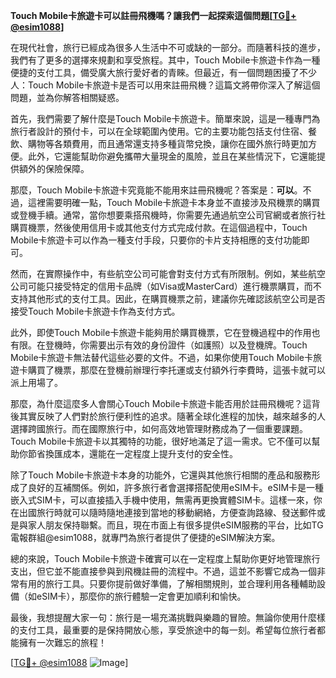 **Touch Mobile卡旅遊卡可以註冊飛機嗎？讓我們一起探索這個問題[[TG💪+ @esim1088](https://t.me/s/esim1088)]**

在現代社會，旅行已經成為很多人生活中不可或缺的一部分。而隨著科技的進步，我們有了更多的選擇來規劃和享受旅程。其中，Touch Mobile卡旅遊卡作為一種便捷的支付工具，備受廣大旅行愛好者的青睞。但最近，有一個問題困擾了不少人：Touch Mobile卡旅遊卡是否可以用來註冊飛機？這篇文將帶你深入了解這個問題，並為你解答相關疑惑。

首先，我們需要了解什麼是Touch Mobile卡旅遊卡。簡單來說，這是一種專門為旅行者設計的預付卡，可以在全球範圍內使用。它的主要功能包括支付住宿、餐飲、購物等各類費用，而且通常還支持多種貨幣兌換，讓你在國外旅行時更加方便。此外，它還能幫助你避免攜帶大量現金的風險，並且在某些情況下，它還能提供額外的保險保障。

那麼，Touch Mobile卡旅遊卡究竟能不能用來註冊飛機呢？答案是：**可以**。不過，這裡需要明確一點，Touch Mobile卡旅遊卡本身並不直接涉及飛機票的購買或登機手續。通常，當你想要乘搭飛機時，你需要先通過航空公司官網或者旅行社購買機票，然後使用信用卡或其他支付方式完成付款。在這個過程中，Touch Mobile卡旅遊卡可以作為一種支付手段，只要你的卡片支持相應的支付功能即可。

然而，在實際操作中，有些航空公司可能會對支付方式有所限制。例如，某些航空公司可能只接受特定的信用卡品牌（如Visa或MasterCard）進行機票購買，而不支持其他形式的支付工具。因此，在購買機票之前，建議你先確認該航空公司是否接受Touch Mobile卡旅遊卡作為支付方式。

此外，即使Touch Mobile卡旅遊卡能夠用於購買機票，它在登機過程中的作用也有限。在登機時，你需要出示有效的身份證件（如護照）以及登機牌。Touch Mobile卡旅遊卡無法替代這些必要的文件。不過，如果你使用Touch Mobile卡旅遊卡購買了機票，那麼在登機前辦理行李托運或支付額外行李費時，這張卡就可以派上用場了。

那麼，為什麼這麼多人會關心Touch Mobile卡旅遊卡能否用於註冊飛機呢？這背後其實反映了人們對於旅行便利性的追求。隨著全球化進程的加快，越來越多的人選擇跨國旅行。而在國際旅行中，如何高效地管理財務成為了一個重要課題。Touch Mobile卡旅遊卡以其獨特的功能，很好地滿足了這一需求。它不僅可以幫助你節省換匯成本，還能在一定程度上提升支付的安全性。

除了Touch Mobile卡旅遊卡本身的功能外，它還與其他旅行相關的產品和服務形成了良好的互補關係。例如，許多旅行者會選擇搭配使用eSIM卡。eSIM卡是一種嵌入式SIM卡，可以直接插入手機中使用，無需再更換實體SIM卡。這樣一來，你在出國旅行時就可以隨時隨地連接到當地的移動網絡，方便查詢路線、發送郵件或是與家人朋友保持聯繫。而且，現在市面上有很多提供eSIM服務的平台，比如TG電報群組@esim1088，就專門為旅行者提供了便捷的eSIM解決方案。

總的來說，Touch Mobile卡旅遊卡確實可以在一定程度上幫助你更好地管理旅行支出，但它並不能直接參與到飛機註冊的流程中。不過，這並不影響它成為一個非常有用的旅行工具。只要你提前做好準備，了解相關規則，並合理利用各種輔助設備（如eSIM卡），那麼你的旅行體驗一定會更加順利和愉快。

最後，我想提醒大家一句：旅行是一場充滿挑戰與樂趣的冒險。無論你使用什麼樣的支付工具，最重要的是保持開放心態，享受旅途中的每一刻。希望每位旅行者都能擁有一次難忘的旅程！

[[TG💪+ @esim1088](https://t.me/s/esim1088) ![Image](https://i.postimg.cc/4NQfJmqS/Snipaste-2025-05-13-00-14-12.png)]